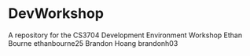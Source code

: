 # DevWorkshop
A repository for the CS3704 Development Environment Workshop
Ethan Bourne ethanbourne25
Brandon Hoang brandonh03

